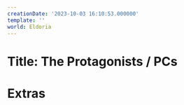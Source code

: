 ```yaml
---
creationDate: '2023-10-03 16:10:53.000000'
template: ''
world: Eldoria
---
```

# Title: The Protagonists / PCs



# Extras

